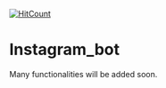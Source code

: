 [![HitCount](http://hits.dwyl.io/D-E-F-E-A-T/Instagram_bot.svg)](http://hits.dwyl.io/D-E-F-E-A-T/Instagram_bot)

# Instagram_bot
Many functionalities will be added soon.
